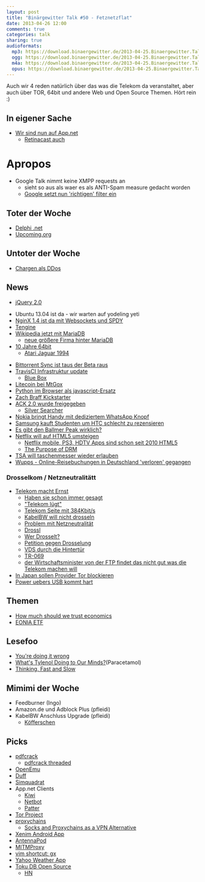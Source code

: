 ```yaml
---
layout: post
title: "Binärgewitter Talk #50 - Fetznetzflat"
date: 2013-04-26 12:00
comments: true
categories: talk
sharing: true
audioformats:
  mp3: https://download.binaergewitter.de/2013-04-25.Binaergewitter.Talk.50.mp3
  ogg: https://download.binaergewitter.de/2013-04-25.Binaergewitter.Talk.50.ogg
  m4a: https://download.binaergewitter.de/2013-04-25.Binaergewitter.Talk.50.m4a
  opus: https://download.binaergewitter.de/2013-04-25.Binaergewitter.Talk.50.opus
---
```

Auch wir 4 reden natürlich über das was die Telekom da veranstaltet, aber auch über TOR, 64bit und andere Web und Open Source Themen. Hört rein :)

## In eigener Sache

- [Wir sind nun auf App.net](https://alpha.app.net/binaergewitter)
    * [Retinacast auch](https://alpha.app.net/retinacast)

# Apropos

- Google Talk nimmt keine XMPP requests an
    - sieht so aus als waer es als ANTI-Spam measure gedacht worden
    - [Google setzt nun 'richtigen' filter ein](http://www.fsf.org/blogs/sysadmin/google-reinstates-federated-instant-messaging)

## Toter der Woche

- [Delphi .net](http://www.heise.de/newsticker/meldung/Das-Ende-von-Delphi-fuer-NET-1846091.html)
- [Upcoming.org](http://waxy.org/2013/04/the_death_of_upcomingorg/)

## Untoter der Woche

- [Chargen als DDos](https://isc.sans.edu/diary/A+Chargen-based+DDoS%3F+Chargen+is+still+a+thing%3F/15647)

## News

- [jQuery 2.0](http://blog.jquery.com/2013/04/18/jquery-2-0-released/)
* Ubuntu 13.04 ist da - wir warten auf yodeling yeti
* [NginX 1.4 ist da mit Websockets und SPDY](http://www.pro-linux.de/news/1/19718/nginx-140-mit-websockets-und-spdy.html)
* [Tengine](http://tengine.taobao.org/)
* [Wikipedia jetzt mit MariaDB](http://www.pro-linux.de/news/1/19716/wikimedia-foundation-wechselt-zu-mariadb.html)
    * [neue größere Firma hinter MariaDB](http://www.pro-linux.de/news/1/19713/monty-program-ab-und-skysql-planen-fusion.html)
* [10 Jahre 64bit](http://www.heise.de/newsticker/meldung/Zehn-Jahre-64-Bit-Technik-von-AMD-1847040.html)
    - [Atari Jaguar 1994](http://de.wikipedia.org/wiki/Atari_Jaguar)
- [Bittorrent Sync ist taus der Beta raus](http://labs.bittorrent.com/experiments/sync.html)
- [TravisCI Infrastruktur update](http://about.travis-ci.org/blog/upcoming-infrastructure-change-for-travis-pro/)
    - [Blue Box](https://bluebox.net/landing/travis-ci)
- [Litecoin bei MtGox](https://mtgox.com/pdf/20130424_ddos_statement_and_faq.pdf)
- [Python im Browser als javascript-Ersatz](http://www.skulpt.org/#)
- [Zach Braff Kickstarter](http://www.kickstarter.com/projects/1869987317/wish-i-was-here-1)
- [ACK 2.0 wurde freigegeben](http://perlbuzz.com/2013/04/ack-20-has-been-released.html)
    * [Silver Searcher](https://github.com/ggreer/the_silver_searcher)
- [Nokia bringt Handy mit dediziertem WhatsApp Knopf](http://conversations.nokia.com/2013/04/24/the-keys-to-getting-social-nokia-asha-210/)
- [Samsung kauft Studenten um HTC schlecht zu rezensieren](http://www.gulli.com/news/21312-samsung-engagierte-studenten-fuer-htc-bashing-2013-04-19)
- [Es gibt den Ballmer Peak wirklich?](http://betabeat.com/2012/04/bottoms-up-the-ballmer-peak-is-real-study-says/)
- [Netflix will auf HTML5 umsteigen](http://techblog.netflix.com/2013/04/html5-video-at-netflix.html)
    * [Netflix mobile, PS3, HDTV Apps sind schon seit 2010 HTML5](https://twitter.com/billwscott/status/326957759121739776)
    * [The Purpose of DRM](https://plus.google.com/107429617152575897589/posts/iPmatxBYuj2)
- [TSA will taschenmesser wieder erlauben](http://www.wired.com/threatlevel/2013/04/no-knives-on-planes/)
- [Wupps - Online-Reisebuchungen in Deutschland 'verloren' gegangen](http://www.golem.de/news/kreditkartendaten-online-reisebuchungen-in-deutschland-gehackt-1304-98846.html)

### Drosselkom / Netzneutralitätt

- [Telekom macht Ernst](https://netzpolitik.org/2013/telekom-macht-ernst-tarifwechsel-fuhrt-zur-ende-der-flatrates-und-verletzung-der-netzneutralitat/)
    * [Haben sie schon immer gesagt](http://www.golem.de/1110/87311.html)
    * ["Telekom lügt"](http://www.golem.de/news/routeranbieter-viprinet-telekom-luegt-bei-begruendung-fuer-flatrate-abschaffung-1304-98939.html)
    * [Telekom Seite mit 384Kbit/s](http://vimeo.com/64641982)
    * [KabelBW will nicht drosseln](http://www.golem.de/news/unitymedia-kabelbw-wir-werden-400-mbit-s-ohne-drosselung-anbieten-1304-98873.html)
    * [Problem mit Netzneutralität](http://www.zeit.de/digital/internet/2013-04/telekom-netzneutralitaet-drossel)
    * [Drossl](http://drossl.de/)
    * [Wer Drosselt?](http://werdrosselt.de/)
    * [Petition gegen Drosselung](http://www.golem.de/news/malte-goetz-petition-bei-change-org-gegen-telekom-drosselung-1304-98916.html)
    * [VDS durch die Hintertür](http://www.heise.de/tp/blogs/8/154164)
    * [TR-069](http://de.wikipedia.org/wiki/TR-069)
    * [der Wirtschaftsminister von der FTP findet das nicht gut was die Telekom machen will](http://www.heise.de/newsticker/meldung/Bundesregierung-warnt-vor-Flatrate-Drossel-der-Telekom-1849083.html
)
- [In Japan sollen Provider Tor blockieren](http://www.heise.de/newsticker/meldung/Japan-Provider-sollen-Anonymisierungnetzwerk-blockieren-1846843.html)
- [Power uebers USB kommt hart](http://www.neowin.net/news/say-goodbye-to-power-cords-with-usb-30-update)


## Themen

- [How much should we trust economics](http://www.npr.org/blogs/money/2013/04/19/177999020/episode-357-how-much-should-we-trust-economics)
- [EONIA ETF](http://blog.justetf.com/etfs/geldmarkt-etfs/)

## Lesefoo

- [You're doing it wrong](https://queue.acm.org/detail.cfm?id=1814327)
- [What's Tylenol Doing to Our Minds?](http://www.theatlantic.com/health/archive/2013/04/whats-tylenol-doing-to-our-minds/275101/)(Paracetamol)
- [Thinking, Fast and Slow](http://amzn.to/10D4PD8)

## Mimimi der Woche

- Feedburner (Ingo)
- Amazon.de und Adblock Plus (pfleidi)
- KabelBW Anschluss Upgrade (pfleidi)
    * [Köfferschen](http://www.youtube.com/watch?v=LdQyQLs2THM)

## Picks

- [pdfcrack](http://pdfcrack.sourceforge.net/)
    - [pdfcrack threaded](http://andi.flowrider.ch/research/pdfcrack.html)
- [OpenEmu](https://github.com/OpenEmu/OpenEmu)
- [Duff](http://duff.sourceforge.net/)
- [Simquadrat](https://www.simquadrat.de/)
- App.net Clients
  * [Kiwi](http://kiwi-app.net/)
  * [Netbot](http://tapbots.com/software/netbot/)
  * [Patter](http://patter-app.net/)
- [Tor Project](https://www.torproject.org/)
- [proxychains](http://proxychains.sf.net)
    * [Socks and Proxychains as a VPN Alternative](http://blog.marc-seeger.de/2012/02/26/socks-and-proxychains-as-a-vpn-alternative/)
- [Xenim Android App](https://play.google.com/store/apps/details?id=io.imake.xenim)
- [AntennaPod](https://play.google.com/store/apps/details?id=de.danoeh.antennapod&hl=de)
- [MITMProxy](http://mitmproxy.org/)
- [vim shortcut: gx](http://stackoverflow.com/questions/9458294/open-url-under-cursor-in-vim-with-browser)
- [Yahoo Weather App](https://itunes.apple.com/de/app/yahoo!-weather/id628677149?l=en&mt=8)
- [Toku DB Open Source](http://www.tokutek.com/2013/04/announcing-tokudb-v7-open-source-and-more/)
    * [HN](https://news.ycombinator.com/item?id=5589308)

